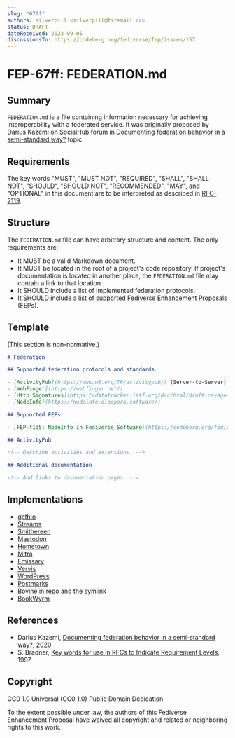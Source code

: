 ```yaml
---
slug: "67ff"
authors: silverpill <silverpill@firemail.cc>
status: DRAFT
dateReceived: 2023-09-05
discussionsTo: https://codeberg.org/fediverse/fep/issues/157
---
```

# FEP-67ff: FEDERATION.md

## Summary

`FEDERATION.md` is a file containing information necessary for achieving interoperability with a federated service. It was originally proposed by Darius Kazemi on SocialHub forum in [Documenting federation behavior in a semi-standard way?](https://socialhub.activitypub.rocks/t/documenting-federation-behavior-in-a-semi-standard-way/453) topic.

## Requirements

The key words "MUST", "MUST NOT", "REQUIRED", "SHALL", "SHALL NOT", "SHOULD", "SHOULD NOT", "RECOMMENDED", "MAY", and "OPTIONAL" in this document are to be interpreted as described in [RFC-2119](https://tools.ietf.org/html/rfc2119.html).

## Structure

The `FEDERATION.md` file can have arbitrary structure and content. The only requirements are:

- It MUST be a valid Markdown document.
- It MUST be located in the root of a project's code repository. If project's documentation is located in another place, the `FEDERATION.md` file may contain a link to that location.
- It SHOULD include a list of implemented federation protocols.
- It SHOULD include a list of supported Fediverse Enhancement Proposals (FEPs).

## Template

(This section is non-normative.)

```markdown
# Federation

## Supported federation protocols and standards

- [ActivityPub](https://www.w3.org/TR/activitypub/) (Server-to-Server)
- [WebFinger](https://webfinger.net/)
- [Http Signatures](https://datatracker.ietf.org/doc/html/draft-cavage-http-signatures)
- [NodeInfo](https://nodeinfo.diaspora.software/)

## Supported FEPs

- [FEP-f1d5: NodeInfo in Fediverse Software](https://codeberg.org/fediverse/fep/src/branch/main/fep/f1d5/fep-f1d5.md)

## ActivityPub

<!-- Describe activities and extensions. -->

## Additional documentation

<!-- Add links to documentation pages. -->
```

## Implementations

- [gathio](https://github.com/lowercasename/gathio/blob/main/FEDERATION.md)
- [Streams](https://codeberg.org/streams/streams/src/branch/dev/FEDERATION.md)
- [Smithereen](https://github.com/grishka/Smithereen/blob/master/FEDERATION.md)
- [Mastodon](https://github.com/mastodon/mastodon/blob/main/FEDERATION.md)
- [Hometown](https://github.com/hometown-fork/hometown/blob/hometown-dev/FEDERATION.md)
- [Mitra](https://codeberg.org/silverpill/mitra/src/branch/main/FEDERATION.md)
- [Emissary](https://github.com/EmissarySocial/emissary/blob/main/FEDERATION.md)
- [Vervis](https://codeberg.org/ForgeFed/Vervis/src/branch/main/FEDERATION.md)
- [WordPress](https://github.com/Automattic/wordpress-activitypub/blob/master/FEDERATION.md)
- [Postmarks](https://github.com/ckolderup/postmarks/blob/main/FEDERATION.md)
- [Bovine](https://bovine-herd.readthedocs.io/en/latest/FEDERATION/) in [repo](https://codeberg.org/bovine/bovine/src/branch/main/bovine_herd/docs/docs/FEDERATION.md) and the [symlink](https://codeberg.org/bovine/bovine/src/branch/main/FEDERATION.md)
- [BookWyrm](https://github.com/bookwyrm-social/bookwyrm/blob/main/FEDERATION.md)

## References

- Darius Kazemi, [Documenting federation behavior in a semi-standard way?][Documenting federation behavior in a semi-standard way?], 2020
- S. Bradner, [Key words for use in RFCs to Indicate Requirement Levels][RFC-2119], 1997

[Documenting federation behavior in a semi-standard way?]: https://socialhub.activitypub.rocks/t/documenting-federation-behavior-in-a-semi-standard-way/453
[RFC-2119]: https://tools.ietf.org/html/rfc2119.html

## Copyright

CC0 1.0 Universal (CC0 1.0) Public Domain Dedication

To the extent possible under law, the authors of this Fediverse Enhancement Proposal have waived all copyright and related or neighboring rights to this work.
